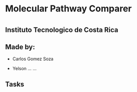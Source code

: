 <h1>Molecular Pathway Comparer<h1>

<h2>Instituto Tecnologico de Costa Rica</h2>

<h2>Made by:</h2>

<ul>
	<li>
		<p>Carlos Gomez Soza</p>
	</li>
	<li>
		<p>Yelson ... ...</p>
	</li>
</ul>


<h2>Tasks</h2>